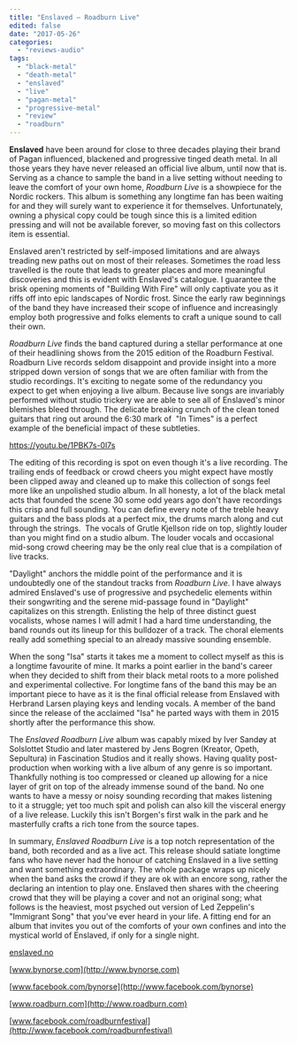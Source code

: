 ```yaml
---
title: "Enslaved – Roadburn Live"
edited: false
date: "2017-05-26"
categories:
  - "reviews-audio"
tags:
  - "black-metal"
  - "death-metal"
  - "enslaved"
  - "live"
  - "pagan-metal"
  - "progressive-metal"
  - "review"
  - "roadburn"
---
```


**Enslaved** have been around for close to three decades playing their brand of Pagan influenced, blackened and progressive tinged death metal. In all those years they have never released an official live album, until now that is. Serving as a chance to sample the band in a live setting without needing to leave the comfort of your own home, _Roadburn Live_ is a showpiece for the Nordic rockers. This album is something any longtime fan has been waiting for and they will surely want to experience it for themselves. Unfortunately, owning a physical copy could be tough since this is a limited edition pressing and will not be available forever, so moving fast on this collectors item is essential.

Enslaved aren't restricted by self-imposed limitations and are always treading new paths out on most of their releases. Sometimes the road less travelled is the route that leads to greater places and more meaningful discoveries and this is evident with Enslaved's catalogue. I guarantee the brisk opening moments of "Building With Fire" will only captivate you as it riffs off into epic landscapes of Nordic frost. Since the early raw beginnings of the band they have increased their scope of influence and increasingly employ both progressive and folks elements to craft a unique sound to call their own.

_Roadburn Live_ finds the band captured during a stellar performance at one of their headlining shows from the 2015 edition of the Roadburn Festival. Roadburn Live records seldom disappoint and provide insight into a more stripped down version of songs that we are often familiar with from the studio recordings. It's exciting to negate some of the redundancy you expect to get when enjoying a live album. Because live songs are invariably performed without studio trickery we are able to see all of Enslaved's minor blemishes bleed through. The delicate breaking crunch of the clean toned guitars that ring out around the 6:30 mark of  "In Times" is a perfect example of the beneficial impact of these subtleties.

https://youtu.be/1PBK7s-0l7s

The editing of this recording is spot on even though it's a live recording. The trailing ends of feedback or crowd cheers you might expect have mostly been clipped away and cleaned up to make this collection of songs feel more like an unpolished studio album. In all honesty, a lot of the black metal acts that founded the scene 30 some odd years ago don't have recordings this crisp and full sounding. You can define every note of the treble heavy guitars and the bass plods at a perfect mix, the drums march along and cut through the strings.  The vocals of Grutle Kjellson ride on top, slightly louder than you might find on a studio album. The louder vocals and occasional mid-song crowd cheering may be the only real clue that is a compilation of live tracks.

"Daylight" anchors the middle point of the performance and it is undoubtedly one of the standout tracks from _Roadburn Live_. I have always admired Enslaved's use of progressive and psychedelic elements within their songwriting and the serene mid-passage found in "Daylight" capitalizes on this strength. Enlisting the help of three distinct guest vocalists, whose names I will admit I had a hard time understanding, the band rounds out its lineup for this bulldozer of a track. The choral elements really add something special to an already massive sounding ensemble.

When the song "Isa" starts it takes me a moment to collect myself as this is a longtime favourite of mine. It marks a point earlier in the band's career when they decided to shift from their black metal roots to a more polished and experimental collective. For longtime fans of the band this may be an important piece to have as it is the final official release from Enslaved with Herbrand Larsen playing keys and lending vocals. A member of the band since the release of the acclaimed "Isa" he parted ways with them in 2015 shortly after the performance this show.

The _Enslaved Roadburn Live_ album was capably mixed by Iver Sandøy at Solslottet Studio and later mastered by Jens Bogren (Kreator, Opeth, Sepultura) in Fascination Studios and it really shows. Having quality post-production when working with a live album of any genre is so important. Thankfully nothing is too compressed or cleaned up allowing for a nice layer of grit on top of the already immense sound of the band. No one wants to have a messy or noisy sounding recording that makes listening to it a struggle; yet too much spit and polish can also kill the visceral energy of a live release. Luckily this isn't Borgen's first walk in the park and he masterfully crafts a rich tone from the source tapes.

In summary, _Enslaved Roadburn Live_ is a top notch representation of the band, both recorded and as a live act. This release should satiate longtime fans who have never had the honour of catching Enslaved in a live setting and want something extraordinary. The whole package wraps up nicely when the band asks the crowd if they are ok with an encore song, rather the declaring an intention to play one. Enslaved then shares with the cheering crowd that they will be playing a cover and not an original song; what follows is the heaviest, most psyched out version of Led Zeppelin's "Immigrant Song" that you've ever heard in your life. A fitting end for an album that invites you out of the comforts of your own confines and into the mystical world of Enslaved, if only for a single night.

[enslaved.no](http://enslaved.no)

[www.bynorse.com](http://www.bynorse.com)

[www.facebook.com/bynorse](http://www.facebook.com/bynorse)

[www.roadburn.com](http://www.roadburn.com)

[www.facebook.com/roadburnfestival](http://www.facebook.com/roadburnfestival)
